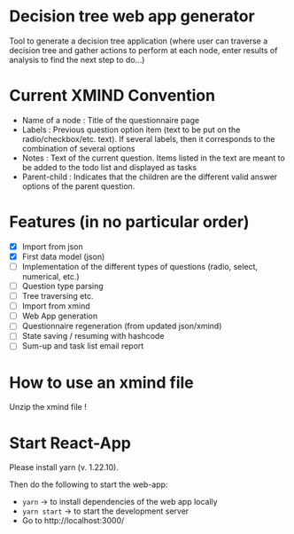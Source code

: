 # Decision tree web app generator

Tool to generate a decision tree application (where user can traverse a decision tree and gather actions to perform at each node, enter results of analysis to find the next step to do...)

# Current XMIND Convention
- Name of a node  : Title of the questionnaire page
- Labels          : Previous question option item (text to be put on the radio/checkbox/etc. text). If several labels, then it corresponds to the combination of several options
- Notes           : Text of the current question. Items listed in the text are meant to be added to the todo list and displayed as tasks
- Parent-child    : Indicates that the children are the different valid answer options of the parent question.

# Features (in no particular order)

- [x] Import from json
- [x] First data model (json)
- [ ] Implementation of the different types of questions (radio, select, numerical, etc.)
- [ ] Question type parsing
- [ ] Tree traversing etc.
- [ ] Import from xmind
- [ ] Web App generation
- [ ] Questionnaire regeneration (from updated json/xmind)
- [ ] State saving / resuming with hashcode
- [ ] Sum-up and task list email report

# How to use an xmind file

Unzip the xmind file !

# Start React-App

Please install yarn (v. 1.22.10).

Then do the following to start the web-app:

- `yarn` -> to install dependencies of the web app locally
- `yarn start` -> to start the development server
- Go to http://localhost:3000/
